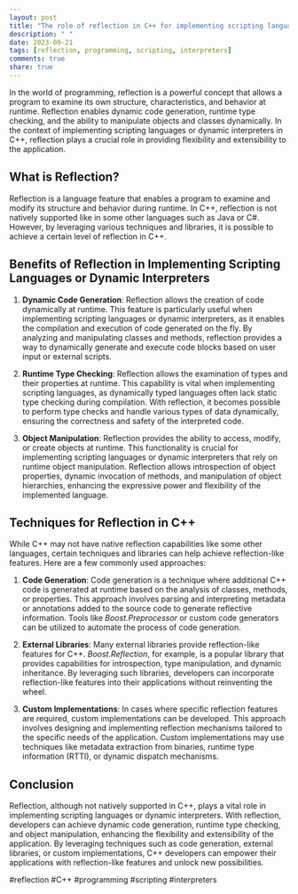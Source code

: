 ```yaml
---
layout: post
title: "The role of reflection in C++ for implementing scripting languages or dynamic interpreters."
description: " "
date: 2023-09-21
tags: [reflection, programming, scripting, interpreters]
comments: true
share: true
---
```


In the world of programming, reflection is a powerful concept that allows a program to examine its own structure, characteristics, and behavior at runtime. Reflection enables dynamic code generation, runtime type checking, and the ability to manipulate objects and classes dynamically. In the context of implementing scripting languages or dynamic interpreters in C++, reflection plays a crucial role in providing flexibility and extensibility to the application.

## What is Reflection?

Reflection is a language feature that enables a program to examine and modify its structure and behavior during runtime. In C++, reflection is not natively supported like in some other languages such as Java or C#. However, by leveraging various techniques and libraries, it is possible to achieve a certain level of reflection in C++.

## Benefits of Reflection in Implementing Scripting Languages or Dynamic Interpreters

1. **Dynamic Code Generation**: Reflection allows the creation of code dynamically at runtime. This feature is particularly useful when implementing scripting languages or dynamic interpreters, as it enables the compilation and execution of code generated on the fly. By analyzing and manipulating classes and methods, reflection provides a way to dynamically generate and execute code blocks based on user input or external scripts.

2. **Runtime Type Checking**: Reflection allows the examination of types and their properties at runtime. This capability is vital when implementing scripting languages, as dynamically typed languages often lack static type checking during compilation. With reflection, it becomes possible to perform type checks and handle various types of data dynamically, ensuring the correctness and safety of the interpreted code.

3. **Object Manipulation**: Reflection provides the ability to access, modify, or create objects at runtime. This functionality is crucial for implementing scripting languages or dynamic interpreters that rely on runtime object manipulation. Reflection allows introspection of object properties, dynamic invocation of methods, and manipulation of object hierarchies, enhancing the expressive power and flexibility of the implemented language.

## Techniques for Reflection in C++

While C++ may not have native reflection capabilities like some other languages, certain techniques and libraries can help achieve reflection-like features. Here are a few commonly used approaches:

1. **Code Generation**: Code generation is a technique where additional C++ code is generated at runtime based on the analysis of classes, methods, or properties. This approach involves parsing and interpreting metadata or annotations added to the source code to generate reflective information. Tools like *Boost.Preprocessor* or custom code generators can be utilized to automate the process of code generation.

2. **External Libraries**: Many external libraries provide reflection-like features for C++. *Boost.Reflection*, for example, is a popular library that provides capabilities for introspection, type manipulation, and dynamic inheritance. By leveraging such libraries, developers can incorporate reflection-like features into their applications without reinventing the wheel.

3. **Custom Implementations**: In cases where specific reflection features are required, custom implementations can be developed. This approach involves designing and implementing reflection mechanisms tailored to the specific needs of the application. Custom implementations may use techniques like metadata extraction from binaries, runtime type information (RTTI), or dynamic dispatch mechanisms.

## Conclusion

Reflection, although not natively supported in C++, plays a vital role in implementing scripting languages or dynamic interpreters. With reflection, developers can achieve dynamic code generation, runtime type checking, and object manipulation, enhancing the flexibility and extensibility of the application. By leveraging techniques such as code generation, external libraries, or custom implementations, C++ developers can empower their applications with reflection-like features and unlock new possibilities.

#reflection #C++ #programming #scripting #interpreters